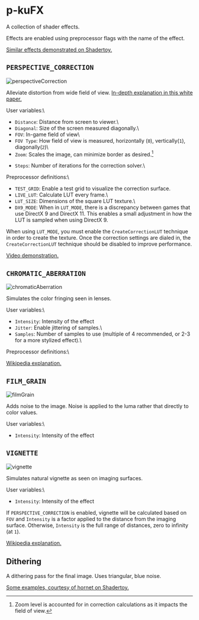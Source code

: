 # p-kuFX

A collection of shader effects.

Effects are enabled using preprocessor flags with the name of the effect.

[Similar effects demonstrated on Shadertoy.](https://www.shadertoy.com/view/lXjBWK)

## `PERSPECTIVE_CORRECTION`
![perspectiveCorrection](https://github.com/user-attachments/assets/2444a772-8f49-4620-bece-4881553ec698)

Alleviate distortion from wide field of view.
[In-depth explanation in this white paper.](https://github.com/user-attachments/files/22060919/aMoreNaturalPerspective.pdf)

User variables:\
- `Distance`: Distance from screen to viewer.\
- `Diagonal`: Size of the screen measured diagonally.\
- `FOV`: In-game field of view\
- `FOV Type`: How field of view is measured, horizontally (`0`), vertically(`1`), diagonally(`2`)\
- `Zoom`: Scales the image, can minimize border as desired.[^1]
[^1]: Zoom level is accounted for in correction calculations as it impacts the field of view.
- `Steps`: Number of iterations for the correction solver.\

Preprocessor definitions:\
- `TEST_GRID`: Enable a test grid to visualize the correction surface.
- `LIVE_LUT`: Calculate LUT every frame.\
- `LUT_SIZE`: Dimensions of the square LUT texture.\
- `DX9_MODE`: When in `LUT_MODE`, there is a discrepancy between games that use DirectX 9 and DirectX 11. This enables a small adjustment in how the LUT is sampled when using DirectX 9.

When using `LUT_MODE`, you must enable the `CreateCorrectionLUT` technique in order to create the texture. Once the correction settings are dialed in, the `CreateCorrectionLUT` technique should be disabled to improve performance.

[Video demonstration.](https://youtu.be/FvE9wk0edbo)

## `CHROMATIC_ABERRATION`
![chromaticAberration](https://github.com/user-attachments/assets/b9af79aa-2bbb-453e-92ef-b27755335994)

Simulates the color fringing seen in lenses.

User variables:\
- `Intensity`: Intensity of the effect
- `Jitter`: Enable jittering of samples.\
- `Samples`: Number of samples to use (multiple of 4 recommended, or 2-3 for a more stylized effect).\

Preprocessor definitions:\

[Wikipedia explanation.](https://en.wikipedia.org/wiki/Chromatic_aberration)

## `FILM_GRAIN`
![filmGrain](https://github.com/user-attachments/assets/6a79628e-0e01-4acc-9f07-f6d745e9fb3c)

Adds noise to the image. Noise is applied to the luma rather that directly to color values.

User variables:\
- `Intensity`: Intensity of the effect

## `VIGNETTE`
![vignette](https://github.com/user-attachments/assets/95e3d2c3-e37a-4069-a9db-cd8f6e75b067)

Simulates natural vignette as seen on imaging surfaces.

User variables:\
- `Intensity`: Intensity of the effect

If `PERSPECTIVE_CORRECTION` is enabled, vignette will be calculated based on `FOV` and `Intensity` is a factor applied to the distance from the imaging surface. Otherwise, `Intensity` is the full range of distances, zero to infinity (at `1`).

[Wikipedia explanation.](https://en.wikipedia.org/wiki/Vignetting#Natural_vignetting)

## Dithering
A dithering pass for the final image. Uses triangular, blue noise.

[Some examples, courtesy of hornet on Shadertoy.](https://www.shadertoy.com/view/WldSRf)

